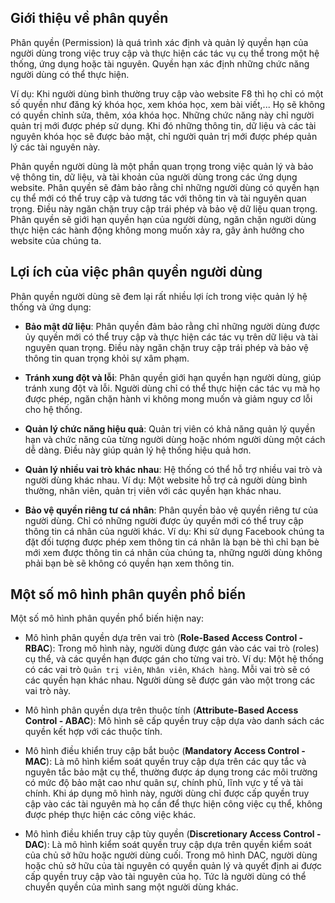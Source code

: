 <!-- Tổng quan về phân quyền người dùng -->

## Giới thiệu về phân quyền

Phân quyền (Permission) là quá trình xác định và quản lý quyền hạn của người dùng trong việc truy cập và thực hiện các tác vụ cụ thể trong một hệ thống, ứng dụng hoặc tài nguyên. Quyền hạn xác định những chức năng người dùng có thể thực hiện.

Ví dụ: Khi người dùng bình thường truy cập vào website F8 thì họ chỉ có một số quyền như đăng ký khóa học, xem khóa học, xem bài viết,... Họ sẽ không có quyền chỉnh sửa, thêm, xóa khóa học. Những chức năng này chỉ người quản trị mới được phép sử dụng. Khi đó những thông tin, dữ liệu và các tài nguyên khóa học sẽ được bảo mật, chỉ người quản trị mới được phép quản lý các tài nguyên này.

Phân quyền người dùng là một phần quan trọng trong việc quản lý và bảo vệ thông tin, dữ liệu, và tài khoản của người dùng trong các ứng dụng website. Phân quyền sẽ đảm bảo rằng chỉ những người dùng có quyền hạn cụ thể mới có thể truy cập và tương tác với thông tin và tài nguyên quan trọng. Điều này ngăn chặn truy cập trái phép và bảo vệ dữ liệu quan trọng. Phân quyền sẽ giới hạn quyền hạn của người dùng, ngăn chặn người dùng thực hiện các hành động không mong muốn xảy ra, gây ảnh hưởng cho website của chúng ta.

## Lợi ích của việc phân quyền người dùng

Phân quyền người dùng sẽ đem lại rất nhiều lợi ích trong việc quản lý hệ thống và ứng dụng:

- **Bảo mật dữ liệu**: Phân quyền đảm bảo rằng chỉ những người dùng được ủy quyền mới có thể truy cập và thực hiện các tác vụ trên dữ liệu và tài nguyên quan trọng. Điều này ngăn chặn truy cập trái phép và bảo vệ thông tin quan trọng khỏi sự xâm phạm.

- **Tránh xung đột và lỗi**: Phân quyền giới hạn quyền hạn người dùng, giúp tránh xung đột và lỗi. Người dùng chỉ có thể thực hiện các tác vụ mà họ được phép, ngăn chặn hành vi không mong muốn và giảm nguy cơ lỗi cho hệ thống.

- **Quản lý chức năng hiệu quả**: Quản trị viên có khả năng quản lý quyền hạn và chức năng của từng người dùng hoặc nhóm người dùng một cách dễ dàng. Điều này giúp quản lý hệ thống hiệu quả hơn.

- **Quản lý nhiều vai trò khác nhau**: Hệ thống có thể hỗ trợ nhiều vai trò và người dùng khác nhau. Ví dụ: Một website hỗ trợ cả người dùng bình thường, nhân viên, quản trị viên với các quyền hạn khác nhau.

- **Bảo vệ quyền riêng tư cá nhân**: Phân quyền bảo vệ quyền riêng tư của người dùng. Chỉ có những người được ủy quyền mới có thể truy cập thông tin cá nhân của người khác. Ví dụ: Khi sử dụng Facebook chúng ta đặt đối tượng được phép xem thông tin cá nhân là bạn bè thì chỉ bạn bè mới xem được thông tin cá nhân của chúng ta, những người dùng không phải bạn bè sẽ không có quyền hạn xem thông tin.

## Một số mô hình phân quyền phổ biến

Một số mô hình phân quyền phổ biến hiện nay:

- Mô hình phân quyền dựa trên vai trò (**Role-Based Access Control - RBAC**): Trong mô hình này, người dùng được gán vào các vai trò (roles) cụ thể, và các quyền hạn được gán cho từng vai trò. Ví dụ: Một hệ thống có các vai trò `Quản trị viên`, `Nhân viên`, `Khách hàng`. Mỗi vai trò sẽ có các quyền hạn khác nhau. Người dùng sẽ được gán vào một trong các vai trò này.

- Mô hình phân quyền dựa trên thuộc tính (**Attribute-Based Access Control - ABAC**): Mô hình sẽ cấp quyền truy cập dựa vào danh sách các quyền kết hợp với các thuộc tính.

- Mô hình điều khiển truy cập bắt buộc (**Mandatory Access Control - MAC**): Là mô hình kiểm soát quyền truy cập dựa trên các quy tắc và nguyên tắc bảo mật cụ thể, thường được áp dụng trong các môi trường có mức độ bảo mật cao như quân sự, chính phủ, lĩnh vực y tế và tài chính. Khi áp dụng mô hình này, người dùng chỉ được cấp quyền truy cập vào các tài nguyên mà họ cần để thực hiện công việc cụ thể, không được phép thực hiện các công việc khác.

- Mô hình điều khiển truy cập tùy quyền (**Discretionary Access Control - DAC**): Là mô hình kiểm soát quyền truy cập dựa trên quyền kiểm soát của chủ sở hữu hoặc người dùng cuối. Trong mô hình DAC, người dùng hoặc chủ sở hữu của tài nguyên có quyền quản lý và quyết định ai được cấp quyền truy cập vào tài nguyên của họ. Tức là người dùng có thể chuyển quyền của mình sang một người dùng khác.
